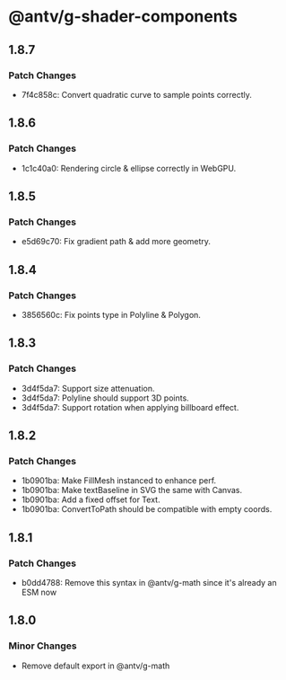 # @antv/g-shader-components

## 1.8.7

### Patch Changes

-   7f4c858c: Convert quadratic curve to sample points correctly.

## 1.8.6

### Patch Changes

-   1c1c40a0: Rendering circle & ellipse correctly in WebGPU.

## 1.8.5

### Patch Changes

-   e5d69c70: Fix gradient path & add more geometry.

## 1.8.4

### Patch Changes

-   3856560c: Fix points type in Polyline & Polygon.

## 1.8.3

### Patch Changes

-   3d4f5da7: Support size attenuation.
-   3d4f5da7: Polyline should support 3D points.
-   3d4f5da7: Support rotation when applying billboard effect.

## 1.8.2

### Patch Changes

-   1b0901ba: Make FillMesh instanced to enhance perf.
-   1b0901ba: Make textBaseline in SVG the same with Canvas.
-   1b0901ba: Add a fixed offset for Text.
-   1b0901ba: ConvertToPath should be compatible with empty coords.

## 1.8.1

### Patch Changes

-   b0dd4788: Remove this syntax in @antv/g-math since it's already an ESM now

## 1.8.0

### Minor Changes

-   Remove default export in @antv/g-math
